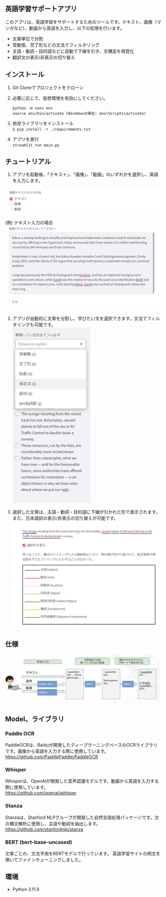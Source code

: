 ## 英語学習サポートアプリ


このアプリは、英語学習をサポートするためのツールです。テキスト、画像（マンガなど）、動画から英語を入力し、以下の処理を行います。

- 文章単位で分割
- 受動態、完了形などの文法でフィルタリング
- 主語・動詞・目的語などに自動で下線を引き、文構造を視覚化
- 翻訳文の表示/非表示の切り替え
  

## インストール

1. Git Cloneでプロジェクトをクローン

2. 必要に応じて、仮想環境を有効にしてください。 
   ```
   python -m venv env
   source env/bin/activate (Windowsの場合: env\Scripts\activate)
   ```

   
3. 依存ライブラリをインストール  
   `$ pip install -r ./requirements.txt`   

4. アプリを実行  
   `streamlit run main.py`

## チュートリアル

1. アプリを起動後、「テキスト」、「画像」、「動画」のいずれかを選択し、英語を入力します。  
 <img src="./img/select_input.png" width="500px">


   (例) テキスト入力の場合  
   <img src="./img/input_text.png" width="500px">

 
2. アプリが自動的に文章を分割し、学びたい文を選択できます。文法でフィルタリングも可能です。  
   <img src="./img/2_select_sentence.jpg" width="250px">


3. 選択した文章は、主語・動詞・目的語に下線が引かれた形で表示されます。  
   また、日本語訳の表示/非表示の切り替えが可能です。   
   <img src="./img/3_analyze.jpg" width="500px">






## 仕様
<img src="./img/configuration.jpg" width="500px">

## Model、ライブラリ

### Paddle OCR

PaddleOCRは、Baiduが開発したディープラーニングベースのOCRライブラリです。画像から英語を入力する際に使用しています。  
https://github.com/PaddlePaddle/PaddleOCR


### Whisper

Whisperは、OpenAIが開発した音声認識モデルです。動画から英語を入力する際に使用しています。  
https://github.com/openai/whisper


### Stanza

Stanzaは、Stanford NLPグループが開発した自然言語処理パッケージです。文の構文解析に使用し、主語や動詞を抽出します。  
https://github.com/stanfordnlp/stanza


### BERT (bert-base-uncased)

文章ごとの、文法予測をBERTモデルで行っています。
英語学習サイトの例文を用いてファインチューニングしました。

## 環境
- Python 3.11.9